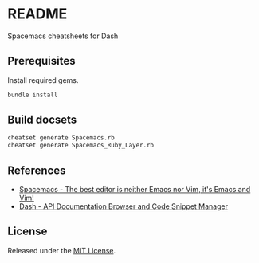 # README

Spacemacs cheatsheets for Dash

## Prerequisites

Install required gems.

``` bash
bundle install
```

## Build docsets

``` bash
cheatset generate Spacemacs.rb
cheatset generate Spacemacs_Ruby_Layer.rb
```

## References

* [Spacemacs - The best editor is neither Emacs nor Vim, it's Emacs and Vim!](http://spacemacs.org)
* [Dash - API Documentation Browser and Code Snippet Manager](https://kapeli.com/dash)

## License

Released under the [MIT License](http://www.opensource.org/licenses/MIT).
